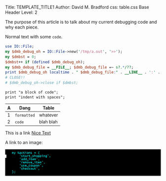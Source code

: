 Title: TEMPLATE_TITLE1
Author: David M. Bradford
css: table.css
Base Header Level:  2

The purpose of this article is to talk about my current debugging code and why each piece.

Normal text with some `code`.

```perl
use IO::File;
my $dmb_debug_oh = IO::File->new('/tmp/a.out', '>>');
my $dmbst = 0;
$dmbst++ if (defined $dmb_debug_oh);
my $dmb_debug_file = __FILE__; $dmb_debug_file =~ s?.*/??;
print $dmb_debug_oh localtime . " $dmb_debug_file:" . __LINE__ . ':' . Dumper('WHATEVER') . "\n" if $dmbst;
# CLOSE!!
# $dmb_debug_oh->close if $dmbst;
```


    print "a block of code";
    print "indent with spaces";

   A       | Dang         | Table
  -------- | ------------ | -------------------------------------------
   1       | `formatted`  | whatever
   2       | `code`       | blah blah

This is a link [Nice Text](http://actual.uri.com)

A link to an image:

![](fix_lines.gif)

